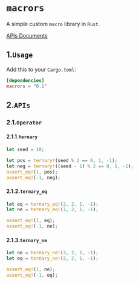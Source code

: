 # `macrors`

A simple custom `macro` library in `Rust`.

[APIs Documents](https://docs.rs/macrors)

## 1.`Usage`

Add this to your `Cargo.toml`:

```toml
[dependencies]
macrors = "0.1"
```

## 2.`APIs`

### 2.1.`Operator`

#### 2.1.1.`ternary`

```rust
let seed = 10;

let pos = ternary!(seed % 2 == 0, 1, -1);
let neg = ternary!((seed - 1) % 2 == 0, 1, -1);
assert_eq!(1, pos);
assert_eq!(-1, neg);
```

#### 2.1.2.`ternary_eq`

```rust
let eq = ternary_eq!(2, 2, 1, -1);
let ne = ternary_eq!(1, 2, 1, -1);

assert_eq!(1, eq);
assert_eq!(-1, ne);
```

#### 2.1.3.`ternary_ne`

```rust
let ne = ternary_ne!(3, 2, 1, -1);
let eq = ternary_ne!(2, 2, 1, -1);

assert_eq!(1, ne);
assert_eq!(-1, eq);
```

